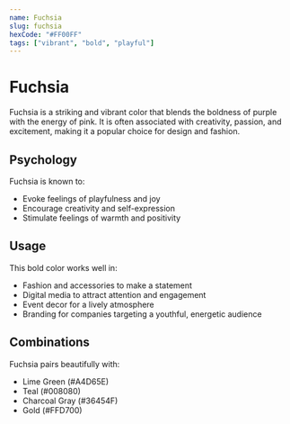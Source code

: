 ```yaml
---
name: Fuchsia
slug: fuchsia
hexCode: "#FF00FF"
tags: ["vibrant", "bold", "playful"]
---
```


# Fuchsia

Fuchsia is a striking and vibrant color that blends the boldness of purple with the energy of pink. It is often associated with creativity, passion, and excitement, making it a popular choice for design and fashion.

## Psychology

Fuchsia is known to:
- Evoke feelings of playfulness and joy
- Encourage creativity and self-expression
- Stimulate feelings of warmth and positivity

## Usage

This bold color works well in:
- Fashion and accessories to make a statement
- Digital media to attract attention and engagement
- Event decor for a lively atmosphere
- Branding for companies targeting a youthful, energetic audience

## Combinations

Fuchsia pairs beautifully with:
- Lime Green (#A4D65E)
- Teal (#008080)
- Charcoal Gray (#36454F)
- Gold (#FFD700)